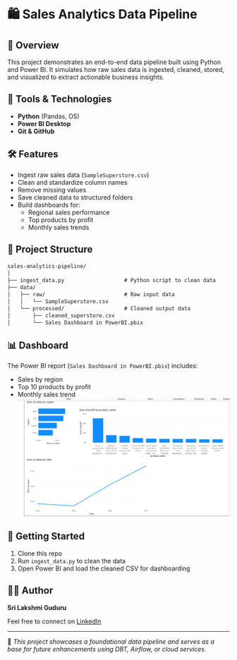 
# 🛍️ Sales Analytics Data Pipeline

## 📌 Overview
This project demonstrates an end-to-end data pipeline built using Python and Power BI. It simulates how raw sales data is ingested, cleaned, stored, and visualized to extract actionable business insights.

## 🧰 Tools & Technologies
- **Python** (Pandas, OS)
- **Power BI Desktop**
- **Git & GitHub**

## 🛠️ Features
- Ingest raw sales data (`SampleSuperstore.csv`)
- Clean and standardize column names
- Remove missing values
- Save cleaned data to structured folders
- Build dashboards for:
  - Regional sales performance
  - Top products by profit
  - Monthly sales trends

## 📂 Project Structure
```
sales-analytics-pipeline/
│
├── ingest_data.py                   # Python script to clean data
├── data/
│   ├── raw/                         # Raw input data
│   │   └── SampleSuperstore.csv
│   └── processed/                   # Cleaned output data
│       ├── cleaned_superstore.csv
│       └── Sales Dashboard in PowerBI.pbix
```

## 📊 Dashboard
The Power BI report (`Sales Dashboard in PowerBI.pbix`) includes:
- Sales by region
- Top 10 products by profit
- Monthly sales trend
![Dashboard Preview](dashboard_preview.png)


## 🚀 Getting Started
1. Clone this repo
2. Run `ingest_data.py` to clean the data
3. Open Power BI and load the cleaned CSV for dashboarding

## 🙋‍♀️ Author
**Sri Lakshmi Guduru**

Feel free to connect on [LinkedIn](https://www.linkedin.com/in/guduru-sri-lakshmi)

---

📌 *This project showcases a foundational data pipeline and serves as a base for future enhancements using DBT, Airflow, or cloud services.*
